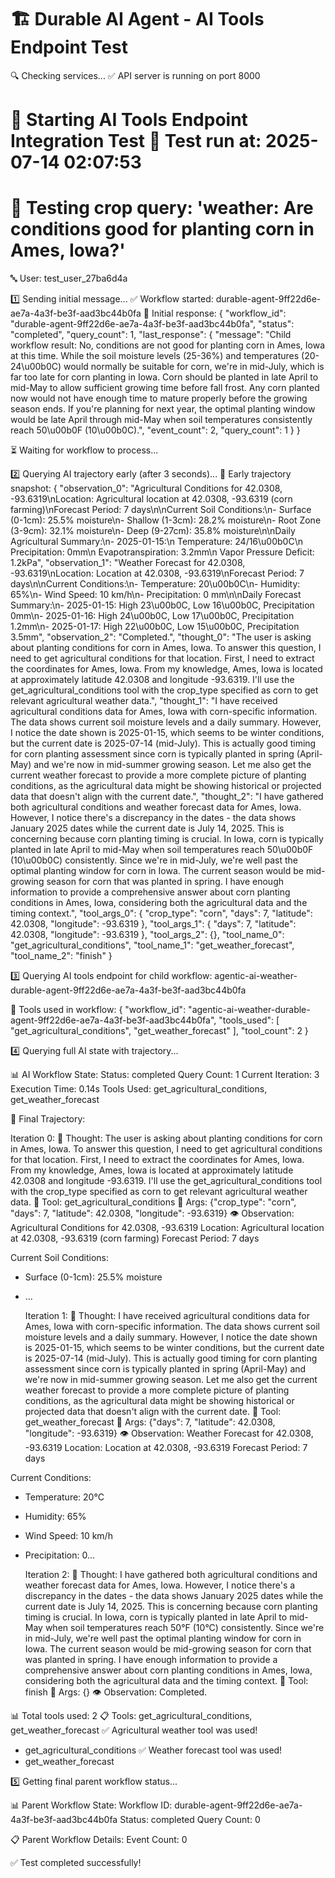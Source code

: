 🏗️  Durable AI Agent - AI Tools Endpoint Test
============================================================
🔍 Checking services...
✅ API server is running on port 8000

🚀 Starting AI Tools Endpoint Integration Test
📅 Test run at: 2025-07-14 02:07:53
============================================================

🌽 Testing crop query: 'weather: Are conditions good for planting corn in Ames, Iowa?'
============================================================
🔤 User: test_user_27ba6d4a

1️⃣ Sending initial message...
✅ Workflow started: durable-agent-9ff22d6e-ae7a-4a3f-be3f-aad3bc44b0fa
📄 Initial response: {
  "workflow_id": "durable-agent-9ff22d6e-ae7a-4a3f-be3f-aad3bc44b0fa",
  "status": "completed",
  "query_count": 1,
  "last_response": {
    "message": "Child workflow result: No, conditions are not good for planting corn in Ames, Iowa at this time. While the soil moisture levels (25-36%) and temperatures (20-24\u00b0C) would normally be suitable for corn, we're in mid-July, which is far too late for corn planting in Iowa. Corn should be planted in late April to mid-May to allow sufficient growing time before fall frost. Any corn planted now would not have enough time to mature properly before the growing season ends. If you're planning for next year, the optimal planting window would be late April through mid-May when soil temperatures consistently reach 50\u00b0F (10\u00b0C).",
    "event_count": 2,
    "query_count": 1
  }
}

⏳ Waiting for workflow to process...

2️⃣ Querying AI trajectory early (after 3 seconds)...
📍 Early trajectory snapshot:
{
  "observation_0": "Agricultural Conditions for 42.0308, -93.6319\nLocation: Agricultural location at 42.0308, -93.6319 (corn farming)\nForecast Period: 7 days\n\nCurrent Soil Conditions:\n- Surface (0-1cm): 25.5% moisture\n- Shallow (1-3cm): 28.2% moisture\n- Root Zone (3-9cm): 32.1% moisture\n- Deep (9-27cm): 35.8% moisture\n\nDaily Agricultural Summary:\n- 2025-01-15:\n  Temperature: 24/16\u00b0C\n  Precipitation: 0mm\n  Evapotranspiration: 3.2mm\n  Vapor Pressure Deficit: 1.2kPa",
  "observation_1": "Weather Forecast for 42.0308, -93.6319\nLocation: Location at 42.0308, -93.6319\nForecast Period: 7 days\n\nCurrent Conditions:\n- Temperature: 20\u00b0C\n- Humidity: 65%\n- Wind Speed: 10 km/h\n- Precipitation: 0 mm\n\nDaily Forecast Summary:\n- 2025-01-15: High 23\u00b0C, Low 16\u00b0C, Precipitation 0mm\n- 2025-01-16: High 24\u00b0C, Low 17\u00b0C, Precipitation 1.2mm\n- 2025-01-17: High 22\u00b0C, Low 15\u00b0C, Precipitation 3.5mm",
  "observation_2": "Completed.",
  "thought_0": "The user is asking about planting conditions for corn in Ames, Iowa. To answer this question, I need to get agricultural conditions for that location. First, I need to extract the coordinates for Ames, Iowa. From my knowledge, Ames, Iowa is located at approximately latitude 42.0308 and longitude -93.6319. I'll use the get_agricultural_conditions tool with the crop_type specified as corn to get relevant agricultural weather data.",
  "thought_1": "I have received agricultural conditions data for Ames, Iowa with corn-specific information. The data shows current soil moisture levels and a daily summary. However, I notice the date shown is 2025-01-15, which seems to be winter conditions, but the current date is 2025-07-14 (mid-July). This is actually good timing for corn planting assessment since corn is typically planted in spring (April-May) and we're now in mid-summer growing season. Let me also get the current weather forecast to provide a more complete picture of planting conditions, as the agricultural data might be showing historical or projected data that doesn't align with the current date.",
  "thought_2": "I have gathered both agricultural conditions and weather forecast data for Ames, Iowa. However, I notice there's a discrepancy in the dates - the data shows January 2025 dates while the current date is July 14, 2025. This is concerning because corn planting timing is crucial. In Iowa, corn is typically planted in late April to mid-May when soil temperatures reach 50\u00b0F (10\u00b0C) consistently. Since we're in mid-July, we're well past the optimal planting window for corn in Iowa. The current season would be mid-growing season for corn that was planted in spring. I have enough information to provide a comprehensive answer about corn planting conditions in Ames, Iowa, considering both the agricultural data and the timing context.",
  "tool_args_0": {
    "crop_type": "corn",
    "days": 7,
    "latitude": 42.0308,
    "longitude": -93.6319
  },
  "tool_args_1": {
    "days": 7,
    "latitude": 42.0308,
    "longitude": -93.6319
  },
  "tool_args_2": {},
  "tool_name_0": "get_agricultural_conditions",
  "tool_name_1": "get_weather_forecast",
  "tool_name_2": "finish"
}

3️⃣ Querying AI tools endpoint for child workflow: agentic-ai-weather-durable-agent-9ff22d6e-ae7a-4a3f-be3f-aad3bc44b0fa

🔧 Tools used in workflow:
{
  "workflow_id": "agentic-ai-weather-durable-agent-9ff22d6e-ae7a-4a3f-be3f-aad3bc44b0fa",
  "tools_used": [
    "get_agricultural_conditions",
    "get_weather_forecast"
  ],
  "tool_count": 2
}

4️⃣ Querying full AI state with trajectory...

📊 AI Workflow State:
   Status: completed
   Query Count: 1
   Current Iteration: 3
   Execution Time: 0.14s
   Tools Used: get_agricultural_conditions, get_weather_forecast

📍 Final Trajectory:

   Iteration 0:
   💭 Thought: The user is asking about planting conditions for corn in Ames, Iowa. To answer this question, I need to get agricultural conditions for that location. First, I need to extract the coordinates for Ames, Iowa. From my knowledge, Ames, Iowa is located at approximately latitude 42.0308 and longitude -93.6319. I'll use the get_agricultural_conditions tool with the crop_type specified as corn to get relevant agricultural weather data.
   🔧 Tool: get_agricultural_conditions
   📝 Args: {"crop_type": "corn", "days": 7, "latitude": 42.0308, "longitude": -93.6319}
   👁️  Observation: Agricultural Conditions for 42.0308, -93.6319
Location: Agricultural location at 42.0308, -93.6319 (corn farming)
Forecast Period: 7 days

Current Soil Conditions:
- Surface (0-1cm): 25.5% moisture
- ...

   Iteration 1:
   💭 Thought: I have received agricultural conditions data for Ames, Iowa with corn-specific information. The data shows current soil moisture levels and a daily summary. However, I notice the date shown is 2025-01-15, which seems to be winter conditions, but the current date is 2025-07-14 (mid-July). This is actually good timing for corn planting assessment since corn is typically planted in spring (April-May) and we're now in mid-summer growing season. Let me also get the current weather forecast to provide a more complete picture of planting conditions, as the agricultural data might be showing historical or projected data that doesn't align with the current date.
   🔧 Tool: get_weather_forecast
   📝 Args: {"days": 7, "latitude": 42.0308, "longitude": -93.6319}
   👁️  Observation: Weather Forecast for 42.0308, -93.6319
Location: Location at 42.0308, -93.6319
Forecast Period: 7 days

Current Conditions:
- Temperature: 20°C
- Humidity: 65%
- Wind Speed: 10 km/h
- Precipitation: 0...

   Iteration 2:
   💭 Thought: I have gathered both agricultural conditions and weather forecast data for Ames, Iowa. However, I notice there's a discrepancy in the dates - the data shows January 2025 dates while the current date is July 14, 2025. This is concerning because corn planting timing is crucial. In Iowa, corn is typically planted in late April to mid-May when soil temperatures reach 50°F (10°C) consistently. Since we're in mid-July, we're well past the optimal planting window for corn in Iowa. The current season would be mid-growing season for corn that was planted in spring. I have enough information to provide a comprehensive answer about corn planting conditions in Ames, Iowa, considering both the agricultural data and the timing context.
   🔧 Tool: finish
   📝 Args: {}
   👁️  Observation: Completed.

📊 Total tools used: 2
📋 Tools: get_agricultural_conditions, get_weather_forecast
✅ Agricultural weather tool was used!
   - get_agricultural_conditions
✅ Weather forecast tool was used!
   - get_weather_forecast

5️⃣ Getting final parent workflow status...

📊 Parent Workflow State:
   Workflow ID: durable-agent-9ff22d6e-ae7a-4a3f-be3f-aad3bc44b0fa
   Status: completed
   Query Count: 0

📋 Parent Workflow Details:
   Event Count: 0

✅ Test completed successfully!